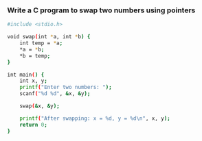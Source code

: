 ### Write a C program to swap two numbers using pointers

```bash
#include <stdio.h>

void swap(int *a, int *b) {
    int temp = *a;
    *a = *b;
    *b = temp;
}

int main() {
    int x, y;
    printf("Enter two numbers: ");
    scanf("%d %d", &x, &y);

    swap(&x, &y);

    printf("After swapping: x = %d, y = %d\n", x, y);
    return 0;
}
```
